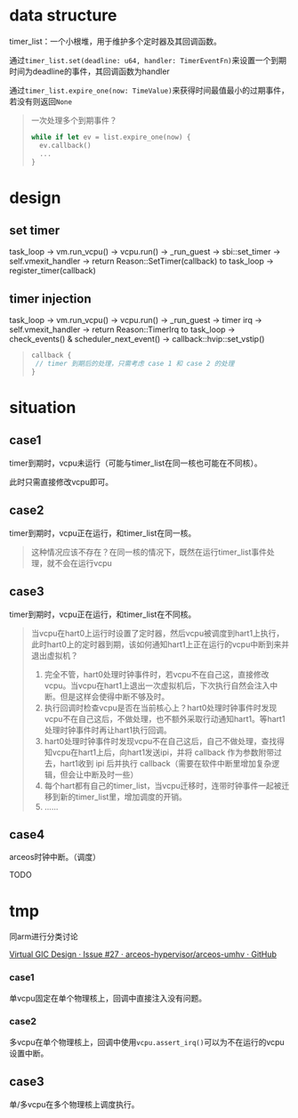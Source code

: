 
# data structure

timer_list：一个小根堆，用于维护多个定时器及其回调函数。

通过``timer_list.set(deadline: u64, handler: TimerEventFn)``来设置一个到期时间为deadline的事件，其回调函数为handler

通过``timer_list.expire_one(now: TimeValue)``来获得时间最值最小的过期事件，若没有则返回``None``

>一次处理多个到期事件？
>```rust
>while if let ev = list.expire_one(now) {
>	ev.callback()
>	...
>}
>```



# design

## set timer

task_loop -> vm.run_vcpu() -> vcpu.run() -> _run_guest -> sbi::set_timer -> self.vmexit_handler -> return Reason::SetTimer(callback) to task_loop -> register_timer(callback)




## timer injection

task_loop -> vm.run_vcpu() -> vcpu.run() -> _run_guest -> timer irq -> self.vmexit_handler -> return Reason::TimerIrq to task_loop -> check_events() & scheduler_next_event() -> callback::hvip::set_vstip()


>```rust
>callback {
>  // timer 到期后的处理，只需考虑 case 1 和 case 2 的处理
>}
>```




# situation

## case1

timer到期时，vcpu未运行（可能与timer_list在同一核也可能在不同核）。

此时只需直接修改vcpu即可。

## case2

timer到期时，vcpu正在运行，和timer_list在同一核。

>这种情况应该不存在？在同一核的情况下，既然在运行timer_list事件处理，就不会在运行vcpu

## case3

timer到期时，vcpu正在运行，和timer_list在不同核。
>当vcpu在hart0上运行时设置了定时器，然后vcpu被调度到hart1上执行，此时hart0上的定时器到期，该如何通知hart1上正在运行的vcpu中断到来并退出虚拟机？
>
>1. 完全不管，hart0处理时钟事件时，若vcpu不在自己这，直接修改 vcpu。当vcpu在hart1上退出一次虚拟机后，下次执行自然会注入中断。但是这样会使得中断不够及时。
>2. 执行回调时检查vcpu是否在当前核心上？hart0处理时钟事件时发现vcpu不在自己这后，不做处理，也不额外采取行动通知hart1。等hart1处理时钟事件时再让hart1执行回调。
>3. hart0处理时钟事件时发现vcpu不在自己这后，自己不做处理，查找得知vcpu在hart1上后，向hart1发送ipi，并将 callback 作为参数附带过去，hart1收到 ipi 后并执行 callback（需要在软件中断里增加复杂逻辑，但会让中断及时一些）
>4. 每个hart都有自己的timer_list，当vcpu迁移时，连带时钟事件一起被迁移到新的timer_list里，增加调度的开销。
>5. ……


## case4

arceos时钟中断。（调度）


TODO

# tmp

同arm进行分类讨论

[Virtual GIC Design · Issue #27 · arceos-hypervisor/arceos-umhv · GitHub](https://github.com/arceos-hypervisor/arceos-umhv/issues/27)

### case1

单vcpu固定在单个物理核上，回调中直接注入没有问题。

### case2

多vcpu在单个物理核上，回调中使用``vcpu.assert_irq()``可以为不在运行的vcpu设置中断。

## case3

单/多vcpu在多个物理核上调度执行。






















